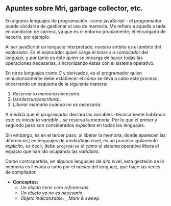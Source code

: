 ## Apuntes sobre Mri, garbage collector, etc.

En algunos lenguajes de programación -como javaScript - el programador puede olvidarse de gestionar el uso de memoría. Me refiero a aquella usada en condición de carrera, ya que es el entorno propiamente, el encargado de hacerlo, por ejemplo:

Al ser javaScript un lenguaje interpretado, nuestro ámbito es el ámbito del explorador. Es el explorador quien carga el binario o _compilador_ del lenguaje, y por tanto es éste quien se encarga de hacer todas las operaciones necesarias, sincronizando éstas con el sistema operativo.

En otros lenguajes como _C_ y derivados, es el programador quien minucionsamente debe establecer el _cómo_ se lleva a cabo este proceso, encerrando un esquema de la siguiente manera:

  1. _Reservar la memoria necesaria_.
  2. _Uso(lectura/escritura)_.
  3. _Liberar memoria cuando no es necesaria_.

A medida que el programador declara las variables -técnicamente hablando esto es _iniciar la variable_-, se reserva la memoria. Por lo que el primer y segundo paso  son considerados _explícitos_  en todos los lenguajes.

Sin embargo, es en el tercer paso, al liberar la memoria, donde aparecen las diferencias; en lenguajes de _medio/bajo_ nivel, es un proceso igulamente _explícito_, es decir, debe `progrmarse` el _cómo_ el sistema operativo libera el espacio que han ido ocupando las _variables_.

Como contrapartida, en algunos lenguajes de _alto_ nivel, esta gesteión de la memoria es llevada a cabo por el _núcleo_ del lenguaje, que hace las veces de compilador.

  - __Conceptos:__
    - _Un objeto tiene cero referencias_.
    - _Un objeto ya no es necesario_.
    - _Objeto inalcanzable_.
    _ _Mark & sweep_.
